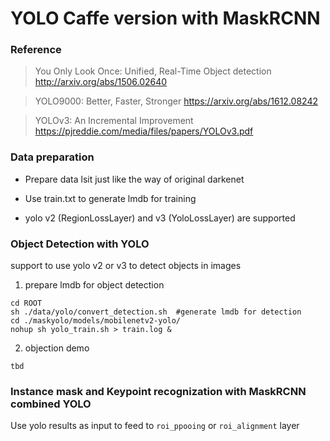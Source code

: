 # YOLO Caffe version with MaskRCNN

### Reference

> You Only Look Once: Unified, Real-Time Object detection http://arxiv.org/abs/1506.02640

> YOLO9000: Better, Faster, Stronger https://arxiv.org/abs/1612.08242

> YOLOv3: An Incremental Improvement https://pjreddie.com/media/files/papers/YOLOv3.pdf

### Data preparation
* Prepare data lsit just like the way of original darkenet

* Use train.txt to generate lmdb for training

* yolo v2 (RegionLossLayer) and v3 (YoloLossLayer) are supported

### Object Detection with YOLO
support to use yolo v2 or v3 to detect objects in images
1. prepare lmdb for object detection 
```
cd ROOT
sh ./data/yolo/convert_detection.sh  #generate lmdb for detection
cd ./maskyolo/models/mobilenetv2-yolo/
nohup sh yolo_train.sh > train.log &

```

2. objection demo
```
tbd
```


### Instance mask and Keypoint recognization with MaskRCNN combined YOLO

Use yolo results as input to feed to `roi_ppooing` or `roi_alignment` layer 

